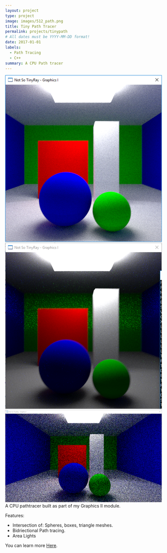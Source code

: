 ```yaml
---
layout: project
type: project
image: images/512_path.png
title: Tiny Path Tracer
permalink: projects/tinypath
# All dates must be YYYY-MM-DD format!
date: 2017-01-01
labels:
  - Path Tracing
  - C++
summary: A CPU Path tracer
---
```


<div class="ui small images">
  <img class="ui image" src="../images/512_path.png">  
   <img class="ui image" src="../images/512_BI_Radial_2000.png">  
</div>
<div class="ui images">
<img class="ui image" src="../images/720p_Path.png">
</div>
A CPU pathtracer built as part of my Graphics II module.

Features:

* Intersection of: Spheres, boxes, triangle meshes.
* Bidriectional Path tracing.
* Area Lights


You can learn more [Here](https://github.com/Andrewcjp/PathTracer).



